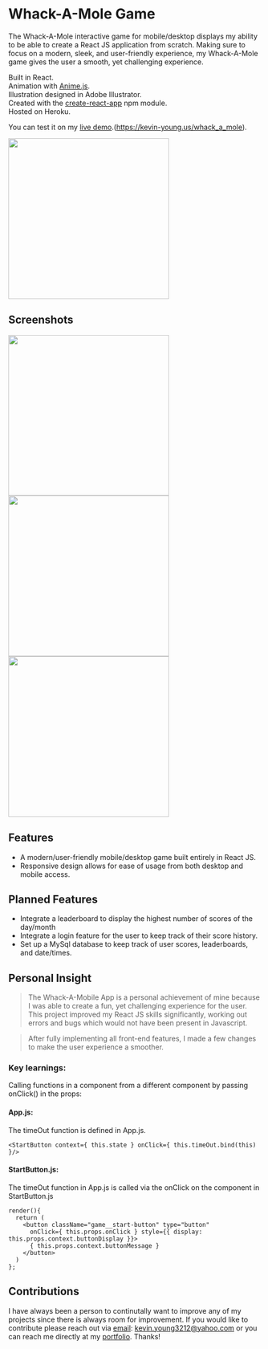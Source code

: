 # Whack-A-Mole Game
The Whack-A-Mole interactive game for mobile/desktop displays my ability to be able to create a React JS application from scratch.  Making sure to focus on a modern, sleek, and user-friendly experience, my Whack-A-Mole game gives the user a smooth, yet challenging experience.

Built in React.<br>
Animation with [Anime.js](http://anime-js.com/).<br>
Illustration designed in Adobe Illustrator.<br>
Created with the [create-react-app](https://www.npmjs.com/package/create-react-app) npm module. <br>
Hosted on Heroku.<br>

You can test it on my [live demo].(https://kevin-young.us/whack_a_mole).

<img src="https://github.com/KYoung3212/whack_a_mole_react/blob/master/public/assets/illustration-for-readme.gif" width="320">

## Screenshots
<img src="https://github.com/KYoung3212/portfolio/blob/master/img/slides/whack-0.jpg" width="320">
<img src="https://github.com/KYoung3212/portfolio/blob/master/img/slides/whack-1.jpg" width="320">
<img src="https://github.com/KYoung3212/portfolio/blob/master/img/slides/whack-2.jpg" width="320">


## Features

  - A modern/user-friendly mobile/desktop game built entirely in React JS.
  - Responsive design allows for ease of usage from both desktop and mobile access.

## Planned Features
  - Integrate a leaderboard to display the highest number of scores of the day/month
  - Integrate a login feature for the user to keep track of their score history.
  - Set up a MySql database to keep track of user scores, leaderboards, and date/times.

## Personal Insight
> The Whack-A-Mobile App  is a personal achievement of mine because I was able to create a fun, yet challenging experience for the user.  This project improved my React JS skills significantly, working out errors and bugs which would not have been present in Javascript.

> After fully implementing all front-end features, I made a few changes to make the user experience a smoother. 

### Key learnings:

Calling functions in a component from a different component by passing onClick() in the props:<br>

#### App.js:<br>
The timeOut function is defined in App.js.
```
<StartButton context={ this.state } onClick={ this.timeOut.bind(this) }/>
```

#### StartButton.js:<br>
The timeOut function in App.js is called via the onClick on the component in StartButton.js
```
render(){
  return (
    <button className="game__start-button" type="button"
      onClick={ this.props.onClick } style={{ display: this.props.context.buttonDisplay }}>
      { this.props.context.buttonMessage }
    </button>
  )
};
```


## Contributions
I have always been a person to continutally want to improve any of my projects since there is always room for improvement.  If you would like to contribute please reach out via [email]: kevin.young3212@yahoo.com or you can reach me directly at my [portfolio]. Thanks!

   [live demo]: <http://whack-a-mole.kevin-young.us>
   [email]: <http://kevin.young3212@gmail.com>
   [portfolio]: <https://kevin-young.us>



